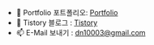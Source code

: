 
- 🌱 Portfolio 포트폴리오: [Portfolio](https://kdn0325.github.io/portfolio/)
- 🙌 Tistory 블로그 : [Tistory](https://kdn0325.tistory.com/)
- 📫 E-Mail 보내기 : dn10003@gmail.com
